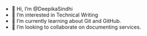 - 👋 Hi, I’m @DeepikaSindhi
- 👀 I’m interested in Technical Writing
- 🌱 I’m currently learning about Git and GitHub.
- 💞️ I’m looking to collaborate on documenting services.

<!---
DeepikaSindhi/DeepikaSindhi is a ✨ special ✨ repository because its `README.md` (this file) appears on your GitHub profile.
You can click the Preview link to take a look at your changes.
--->
